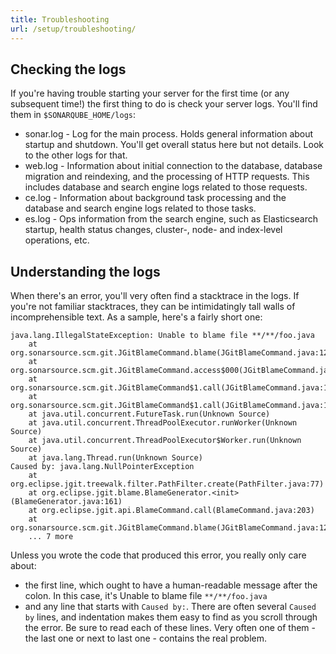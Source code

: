 ```yaml
---
title: Troubleshooting
url: /setup/troubleshooting/
---
```


<!-- sonarqube -->

## Checking the logs

If you're having trouble starting your server for the first time (or any subsequent time!) the first thing to do is check your server logs. You'll find them in `$SONARQUBE_HOME/logs`:

* sonar.log - Log for the main process. Holds general information about startup and shutdown. You'll get overall status here but not details. Look to the other logs for that.
* web.log - Information about initial connection to the database, database migration and reindexing, and the processing of HTTP requests. This includes database and search engine logs related to those requests.
* ce.log - Information about background task processing and the database and search engine logs related to those tasks.
* es.log - Ops information from the search engine, such as Elasticsearch startup, health status changes, cluster-, node- and index-level operations, etc.

## Understanding the logs

When there's an error, you'll very often find a stacktrace in the logs. If you're not familiar stacktraces, they can be intimidatingly tall walls of incomprehensible text. As a sample, here's a fairly short one:

```
java.lang.IllegalStateException: Unable to blame file **/**/foo.java
    at org.sonarsource.scm.git.JGitBlameCommand.blame(JGitBlameCommand.java:128)
    at org.sonarsource.scm.git.JGitBlameCommand.access$000(JGitBlameCommand.java:44)
    at org.sonarsource.scm.git.JGitBlameCommand$1.call(JGitBlameCommand.java:112)
    at org.sonarsource.scm.git.JGitBlameCommand$1.call(JGitBlameCommand.java:109)
    at java.util.concurrent.FutureTask.run(Unknown Source)
    at java.util.concurrent.ThreadPoolExecutor.runWorker(Unknown Source)
    at java.util.concurrent.ThreadPoolExecutor$Worker.run(Unknown Source)
    at java.lang.Thread.run(Unknown Source)
Caused by: java.lang.NullPointerException
    at org.eclipse.jgit.treewalk.filter.PathFilter.create(PathFilter.java:77)
    at org.eclipse.jgit.blame.BlameGenerator.<init>(BlameGenerator.java:161)
    at org.eclipse.jgit.api.BlameCommand.call(BlameCommand.java:203)
    at org.sonarsource.scm.git.JGitBlameCommand.blame(JGitBlameCommand.java:126)
    ... 7 more
```

Unless you wrote the code that produced this error, you really only care about:
* the first line, which ought to have a human-readable message after the colon. In this case, it's Unable to blame file `**/**/foo.java`
* and any line that starts with `Caused by:`. There are often several `Caused by` lines, and indentation makes them easy to find as you scroll through the error. Be sure to read each of these lines. Very often one of them - the last one or next to last one - contains the real problem.

<!-- /sonarqube -->
